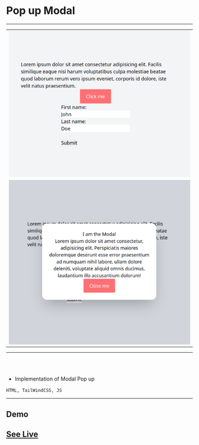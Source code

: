 

<br/> 

# Pop up Modal
<hr />


<table>
  <tr>
    <td><img src="img/normal.png" width="100%" height="70%" /></td>
     </tr>

  <tr>
    <td><img src="img/modal.png" width="100%" height="70%"  /> </td>
  </tr>
 </table>
<hr /><br/> <br/>

*  Implementation of Modal Pop up 

```
HTML, TailWindCSS, JS
````
<hr />



## Demo

## <a class href="https://modalcard.netlify.app" target="_blank" >See Live</a>

